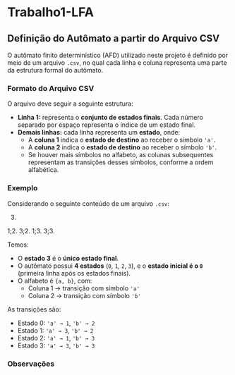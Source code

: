 # Trabalho1-LFA
## Definição do Autômato a partir do Arquivo CSV

O autômato finito determinístico (AFD) utilizado neste projeto é definido por meio de um arquivo `.csv`, no qual cada linha e coluna representa uma parte da estrutura formal do autômato.

### Formato do Arquivo CSV

O arquivo deve seguir a seguinte estrutura:

- **Linha 1:** representa o **conjunto de estados finais**. Cada número separado por espaço representa o índice de um estado final.
- **Demais linhas:** cada linha representa um **estado**, onde:
  - A **coluna 1** indica o **estado de destino** ao receber o símbolo `'a'`.
  - A **coluna 2** indica o **estado de destino** ao receber o símbolo `'b'`.
  - Se houver mais símbolos no alfabeto, as colunas subsequentes representam as transições desses símbolos, conforme a ordem alfabética.

### Exemplo

Considerando o seguinte conteúdo de um arquivo `.csv`:

 3.
 1;2.
 3;2.
 1;3.
 3;3.

Temos:

- O **estado 3** é o **único estado final**.
- O autômato possui **4 estados** (`0`, `1`, `2`, `3`), e o **estado inicial é o `0`** (primeira linha após os estados finais).
- O alfabeto é `{a, b}`, com:
  - Coluna 1 → transição com símbolo `'a'`
  - Coluna 2 → transição com símbolo `'b'`

As transições são:

- Estado 0: `'a' → 1`, `'b' → 2`
- Estado 1: `'a' → 3`, `'b' → 2`
- Estado 2: `'a' → 1`, `'b' → 3`
- Estado 3: `'a' → 3`, `'b' → 3`

### Observações


